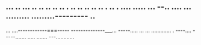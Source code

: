 ... .. ... .. .. .. .. .. . .. .. .. .. .. . .. . .... 
..... ...
--.. ....
... 
.........
.........---------
.. 
---
... ....------------===-----
--------------___... 
-----..... 
... ... ............. . ----.... -----....... 
..... 
....... 
---............ 
